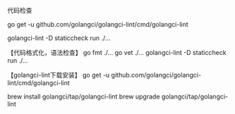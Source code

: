 代码检查

go get -u github.com/golangci/golangci-lint/cmd/golangci-lint

golangci-lint -D staticcheck run ./...

【代码格式化，语法检查】
go fmt ./...
go vet ./...
golangci-lint -D staticcheck run ./...

【golangci-lint下载安装】
go get -u github.com/golangci/golangci-lint/cmd/golangci-lint

brew install golangci/tap/golangci-lint
brew upgrade golangci/tap/golangci-lint

